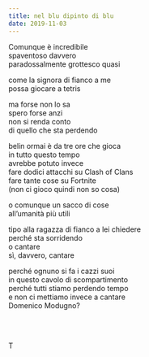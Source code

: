 ```yaml
---
title: nel blu dipinto di blu
date: 2019-11-03
---
```

Comunque è incredibile  
spaventoso davvero  
paradossalmente grottesco quasi

come la signora di fianco a me  
possa giocare a tetris

ma forse non lo sa  
spero forse anzi  
non si renda conto  
di quello che sta perdendo

belin ormai è da tre ore che gioca  
in tutto questo tempo  
avrebbe potuto invece  
fare dodici attacchi su Clash of Clans  
fare tante cose su Fortnite  
(non ci gioco quindi non so cosa)

o comunque un sacco di cose  
all’umanità più utili

tipo alla ragazza di fianco a lei chiedere  
perché sta sorridendo  
o cantare  
sì, davvero, cantare

perché ognuno si fa i cazzi suoi  
in questo cavolo di scompartimento  
perché tutti stiamo perdendo tempo  
e non ci mettiamo invece a cantare  
Domenico Modugno?

<br>
<br>

T
